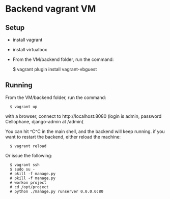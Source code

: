 # Backend vagrant VM

## Setup
 * install vagrant
 * install virtualbox
 * From the VM/backend folder, run the command:
 
     $ vagrant plugin install vagrant-vbguest

## Running

From the VM/backend folder, run the command:

	  $ vagrant up

with a browser, connect to http://localhost:8080 (login is admin, password Cellophane, django-admin at /admin(

You can hit ^C^C in the main shell, and the backend will keep running. if you want to restart the backend, either reload the machine:

	  $ vagrant reload

Or issue the following:

      $ vagrant ssh
	  $ sudo su -
	  # pkill -f manage.py
	  # pkill -f manage.py
	  # workon project
	  # cd /opt/project
	  # python ./manage.py runserver 0.0.0.0:80

	  
